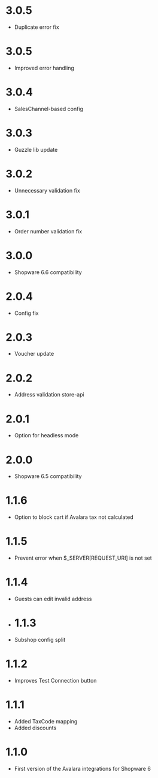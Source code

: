# 3.0.5
- Duplicate error fix

# 3.0.5
- Improved error handling

 # 3.0.4
- SalesChannel-based config
 
# 3.0.3
- Guzzle lib update

# 3.0.2
- Unnecessary validation fix

# 3.0.1
- Order number validation fix

# 3.0.0
- Shopware 6.6 compatibility

# 2.0.4
- Config fix

# 2.0.3
- Voucher update 

# 2.0.2
- Address validation store-api 

# 2.0.1
- Option for headless mode 

# 2.0.0
- Shopware 6.5 compatibility

# 1.1.6
- Option to block cart if Avalara tax not calculated

# 1.1.5
- Prevent error when $_SERVER[REQUEST_URI] is not set

# 1.1.4
- Guests can edit invalid address

- # 1.1.3
- Subshop config split

# 1.1.2
- Improves Test Connection button

# 1.1.1
- Added TaxCode mapping
- Added discounts

# 1.1.0
- First version of the Avalara integrations for Shopware 6
